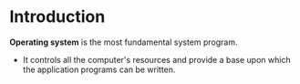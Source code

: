 # Introduction

**Operating system** is the most fundamental system program.
- It controls all the computer's resources and provide a base upon which the application programs can be written.
